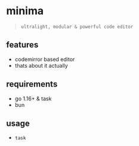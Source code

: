 # minima
> ` ultralight, modular & powerful code editor `

## features
  - codemirror based editor
  - thats about it actually

## requirements
  - go 1.16+ & task
  - bun

## usage
  - `task`
